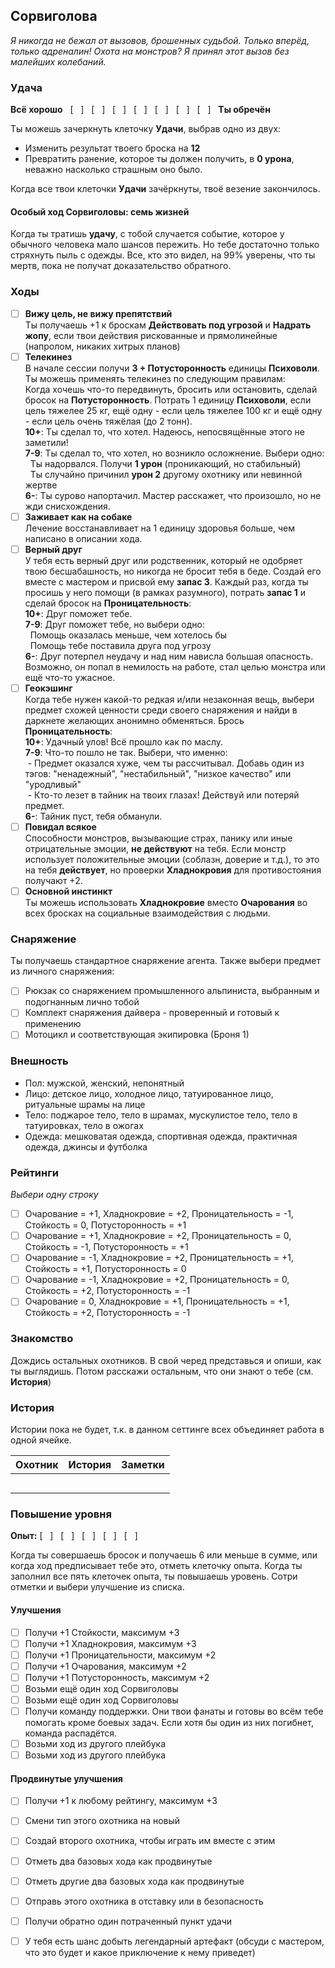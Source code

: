 ## Сорвиголова

_Я никогда не бежал от вызовов, брошенных судьбой. Только вперёд, только адреналин! Охота на монстров? Я принял этот вызов без малейших колебаний._

### Удача

**Всё хорошо** &nbsp; [ &nbsp; ] &nbsp; [ &nbsp; ] &nbsp; [ &nbsp; ] &nbsp; [ &nbsp; ] &nbsp; [ &nbsp; ] &nbsp; [ &nbsp; ] &nbsp; [ &nbsp; ] &nbsp; **Ты обречён**

Ты можешь зачеркнуть клеточку **Удачи**, выбрав одно из двух:

* Изменить результат твоего броска на **12**
* Превратить ранение, которое ты должен получить, в **0 урона**, неважно насколько страшным оно было.

Когда все твои клеточки **Удачи** зачёркнуты, твоё везение закончилось.

#### Особый ход Сорвиголовы: семь жизней

Когда ты тратишь **удачу**, с тобой случается событие, которое у обычного человека мало шансов пережить. Но тебе достаточно только стряхнуть пыль с одежды. Все, кто это видел, на 99% уверены, что ты мертв, пока не получат доказательство обратного.

### Ходы

- [ ] **Вижу цель, не вижу препятствий**<br>Ты получаешь +1 к броскам **Действовать под угрозой** и **Надрать жопу**, если твои действия рискованные и прямолинейные (напролом, никаких хитрых планов)
- [ ] **Телекинез**<br>В начале сессии получи **3 + Потусторонность** единицы **Психоволи**. Ты можешь применять телекинез по следующим правилам:<br>Когда хочешь что-то передвинуть, бросить или остановить, сделай бросок на **Потусторонность**. Потрать 1 единицу **Психоволи**, если цель тяжелее 25 кг, ещё одну - если цель тяжелее 100 кг и ещё одну - если цель очень тяжёлая (до 2 тонн).
<br>**10+**: Ты сделал то, что хотел. Надеюсь, непосвящённые этого не заметили!
<br>**7-9**: Ты сделал то, что хотел, но возникло осложнение. Выбери одно:
<br>&nbsp;&nbsp;Ты надорвался. Получи **1 урон** (проникающий, но стабильный)
<br>&nbsp;&nbsp;Ты случайно причинил **урон 2** другому охотнику или невинной жертве
<br>**6-**: Ты сурово напортачил. Мастер расскажет, что произошло, но не жди снисхождения.
- [ ] **Заживает как на собаке**<br>Лечение восстанавливает на 1 единицу здоровья больше, чем написано в описании хода.
- [ ] **Верный друг**<br>У тебя есть верный друг или родственник, который не одобряет твою бесшабашность, но никогда не бросит тебя в беде. Создай его вместе с мастером и присвой ему **запас 3**. Каждый раз, когда ты просишь у него помощи (в рамках разумного), потрать **запас 1** и сделай бросок на **Проницательность**:
<br>**10+**: Друг поможет тебе.
<br>**7-9**: Друг поможет тебе, но выбери одно:
<br>&nbsp;&nbsp;Помощь оказалась меньше, чем хотелось бы
<br>&nbsp;&nbsp;Помощь тебе поставила друга под угрозу
<br>**6-**: Друг потерпел неудачу и над ним нависла большая опасность. Возможно, он попал в немилость на работе, стал целью монстра или ещё что-то ужасное.
- [ ] **Геокэшинг**<br>Когда тебе нужен какой-то редкая и/или незаконная вещь, выбери предмет схожей ценности среди своего снаряжения и найди в даркнете желающих анонимно обменяться. Брось **Проницательность**:
<br>**10+**: Удачный улов! Всё прошло как по маслу.
<br>**7-9**: Что-то пошло не так. Выбери, что именно:
<br>&nbsp;-&nbsp;Предмет оказался хуже, чем ты рассчитывал. Добавь один из тэгов: "ненадежный", "нестабильный", "низкое качество" или "уродливый"
<br>&nbsp;-&nbsp;Кто-то лезет в тайник на твоих глазах! Действуй или потеряй предмет.
<br>**6-**: Тайник пуст, тебя обманули.
- [ ] **Повидал всякое**<br>Способности монстров, вызывающие страх, панику или иные отрицательные эмоции, **не действуют** на тебя. Если монстр использует положительные эмоции (соблазн, доверие и т.д.), то это на тебя **действует**, но проверки **Хладнокровия** для противостояния получают +2.
- [ ] **Основной инстинкт**<br>Ты можешь использовать **Хладнокровие** вместо **Очарования** во всех бросках на социальные взаимодействия с людьми.

### Снаряжение

Ты получаешь стандартное снаряжение агента.
Также выбери предмет из личного снаряжения:
- [ ] Рюкзак со снаряжением промышленного альпиниста, выбранным и подогнанным лично тобой
- [ ] Комплект снаряжения дайвера - проверенный и готовый к применению
- [ ] Мотоцикл и соответствующая экипировка (Броня 1)

### Внешность

* Пол: мужской, женский, непонятный
* Лицо: детское лицо, холодное лицо, татуированное лицо, ритуальные шрамы на лице
* Тело: поджарое тело, тело в шрамах, мускулистое тело, тело в татуировках, тело в ожогах
* Одежда: мешковатая одежда, спортивная одежда, практичная одежда, джинсы и футболка

### Рейтинги
_Выбери одну строку_
- [ ] Очарование = +1, Хладнокровие = +2, Проницательность = -1, Стойкость =  0, Потусторонность = +1
- [ ] Очарование = +1, Хладнокровие = +2, Проницательность =  0, Стойкость = -1, Потусторонность = +1
- [ ] Очарование = -1, Хладнокровие = +2, Проницательность = +1, Стойкость = +1, Потусторонность =  0
- [ ] Очарование = -1, Хладнокровие = +2, Проницательность =  0, Стойкость = +2, Потусторонность = -1
- [ ] Очарование =  0, Хладнокровие = +1, Проницательность = +1, Стойкость = +2, Потусторонность = -1

### Знакомство

Дождись остальных охотников. В свой черед представься и опиши, как ты выглядишь. Потом расскажи остальным, что они знают о тебе (см. **История**)

### История

Истории пока не будет, т.к. в данном сеттинге всех объединяет работа в одной ячейке.

| Охотник | История | Заметки |
|---------|---------|---------|
|         |  |
|         | |
|         | |
|         | |
|         | |
### Повышение уровня

**Опыт:** [ &nbsp; ] &nbsp; [ &nbsp; ] &nbsp; [ &nbsp; ] &nbsp; [ &nbsp; ] &nbsp; [ &nbsp; ]

Когда ты совершаешь бросок и получаешь 6 или меньше в сумме, или когда ход предписывает тебе это, отметь клеточку опыта.
Когда ты заполнил все пять клеточек опыта, ты повышаешь уровень. Сотри отметки и выбери улучшение из списка.

#### Улучшения

- [ ] Получи +1 Стойкости, максимум +3
- [ ] Получи +1 Хладнокровия, максимум +3
- [ ] Получи +1 Проницательности, максимум +2
- [ ] Получи +1 Очарования, максимум +2
- [ ] Получи +1 Потусторонность, максимум +2
- [ ] Возьми ещё один ход Сорвиголовы
- [ ] Возьми ещё один ход Сорвиголовы
- [ ] Получи команду поддержки. Они твои фанаты и готовы во всём тебе помогать кроме боевых задач. Если хотя бы один из них погибнет, команда распадётся.
- [ ] Возьми ход из другого плейбука
- [ ] Возьми ход из другого плейбука

#### Продвинутые улучшения
- [ ] Получи +1 к любому рейтингу, максимум +3
- [ ] Смени тип этого охотника на новый
- [ ] Создай второго охотника, чтобы играть им вместе с этим
- [ ] Отметь два базовых хода как продвинутые
- [ ] Отметь другие два базовых хода как продвинутые
- [ ] Отправь этого охотника в отставку или в безопасность
- [ ] Получи обратно один потраченный пункт удачи
- [ ] У тебя есть шанс добыть легендарный артефакт (обсуди с мастером, что это будет и какое приключение к нему приведет)


